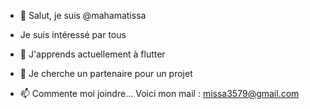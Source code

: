 - 👋 Salut, je suis @mahamatissa
- Je suis intéressé par tous
- 🌱 J'apprends actuellement à flutter
- 💞️ Je cherche un partenaire pour un projet

- 📫 Commente moi joindre... Voici mon mail : missa3579@gmail.com

<!---
mahamatissa/mahamatissa is a ✨ special ✨ repository because its `README.md` (this file) appears on your GitHub profile.
You can click the Preview link to take a look at your changes.
--->
